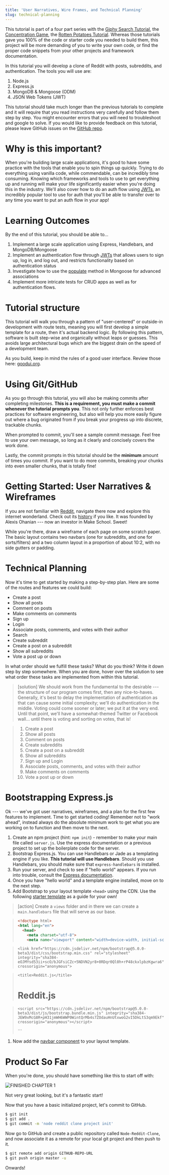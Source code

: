 ```yaml
---
title: 'User Narratives, Wire Frames, and Technical Planning'
slug: technical-planning
---
```


This tutorial is part of a four part series with the [Giphy Search Tutorial](https://www.makeschool.com/academy/track/standalone/gif-search-app-ynu/your-node-environment), the [Concentration Game](https://www.makeschool.com/academy/track/standalone/javascript-concentration-game/JavaScript-game-Tutorial-intro), the [Rotten Potatoes Tutorial](https://www.makeschool.com/academy/track/standalone/rotten-potatoes---movie-reviews-with-express-js/start-an-express-project). Whereas those tutorials gave you 100% of the code or starter code you needed to build them, this project will be more demanding of you to write your own code, or find the proper code snippets from your other projects and framework documentation.

In this tutorial you will develop a clone of Reddit with posts, subreddits, and authentication. The tools you will use are:

1. Node.js
2. Express.js
3. MongoDB & Mongoose (ODM)
4. JSON Web Tokens (JWT)

This tutorial should take much longer than the previous tutorials to complete and it will require that you read instructions very carefully and follow them step by step. You might encounter errors that you will need to troubleshoot and google to solve. If you would like to provide feedback on this tutorial, please leave GitHub issues on the [GitHub repo](https://github.com/MakeSchool-Tutorials/Node-Reddit-Clone).

# Why is this important?

When you're building large scale applications, it's good to have some practice with the tools that enable you to spin things up quickly. Trying to do everything using vanilla code, while commendable, can be incredibly time consuming. Knowing which frameworks and tools to use to get everything up and running will make your life significantly easier when you're doing this in the industry. We'll also cover how to do an auth flow using [JWTs](https://jwt.io/), an incredibly popular tool to use for auth that you'll be able to transfer over to any time you want to put an auth flow in your app!

# Learning Outcomes

By the end of this tutorial, you should be able to...

1. Implement a large scale application using Express, Handlebars, and MongoDB/Mongoose
2. Implement an authentication flow through [JWTs](https://jwt.io/) that allows users to sign up, log in, and log out, and restricts functionality based on authentication status
3. Investigate how to use the [populate](https://mongoosejs.com/docs/populate.html) method in Mongoose for advanced associations
4. Implement more intricate tests for CRUD apps as well as for authentication flows.

# Tutorial structure

This tutorial will walk you through a pattern of "user-centered" or outside-in development with route tests, meaning you will first develop a simple template for a route, then it's actual backend logic. By following this pattern, software is built step-wise and organically without leaps or guesses. This avoids large architectural bugs which are the biggest drain on the speed of a development team.

As you build, keep in mind the rules of a good user interface. Review those here: [goodui.org](http://goodui.org/).

# Using Git/GitHub

As you go through this tutorial, you will also be making commits after completing milestones. **This is a requirement, you must make a commit whenever the tutorial prompts you**. This not only further enforces best practices for software engineering, but also will help you more easily figure out where a bug originated from if you break your progress up into discrete, trackable chunks.

When prompted to commit, you'll see a sample commit message. Feel free to use your own message, so long as it clearly and concisely covers the work done.

Lastly, the commit prompts in this tutorial should be the **minimum** amount of times you commit. If you want to do more commits, breaking your chunks into even smaller chunks, that is totally fine!

# Getting Started: User Narratives & Wireframes

If you are not familiar with [Reddit](https://www.reddit.com/), navigate there now and explore this internet wonderland. Check out its [history](https://en.wikipedia.org/wiki/Reddit#History) if you like. It was founded by Alexis Ohanian --- now an investor in Make School. Sweet!

While you're there, draw a wireframe of each page on some scratch paper. The basic layout contains two navbars (one for subreddits, and one for sorts/filters) and a two column layout in a proportion of about 10:2, with no side gutters or padding.

# Technical Planning

Now it's time to get started by making a step-by-step plan. Here are some of the routes and features we could build:

- Create a post
- Show all posts
- Comment on posts
- Make comments on comments
- Sign up
- Login
- Associate posts, comments, and votes with their author
- Search
- Create subreddit
- Create a post on a subreddit
- Show all subreddits
- Vote a post up or down

In what order should we fulfill these tasks? What do you think? Write it down step by step somewhere. When you are done, hover over the solution to see what order these tasks are implemented from within this tutorial.

> [solution] We should work from the fundamental to the desirable --- the structure of our program comes first, then any nice-to-haves. Generally, it's best to delay the implementation of authentication as that can cause some initial complexity; we'll do authentication in the middle. Voting could come sooner or later; we put it at the very end. Until that point, we'll have a somewhat-themed Twitter or Facebook wall... until there is voting and sorting on votes, that is!

> 1. Create a post
> 2. Show all posts
> 3. Comment on posts
> 4. Create subreddits
> 5. Create a post on a subreddit
> 6. Show all subreddits
> 7. Sign up and Login
> 8. Associate posts, comments, and votes with their author
> 9. Make comments on comments
> 10. Vote a post up or down

# Bootstrapping Express.js

Ok --- we've got user narratives, wireframes, and a plan for the first few features to implement. Time to get started coding! Remember not to "work ahead", instead always do the absolute minimum work to get what you are working on to function and then move to the next.

1. Create an npm project (hint: `npm init`) - remember to make your main file called `server.js`. Use the express documentation or a previous project to set up the boilerplate code for the server.
2. Bootstrap Express.js. You can use Handlebars or Jade as a templating engine if you like. **This tutorial will use Handlebars**. Should you use Handlebars, you should make sure that `express-handlebars` is installed.
3. Run your server, and check to see if "hello world" appears. If you run into trouble, consult the [Express documentation](https://expressjs.com/en/starter/hello-world.html).
4. Once you have "hello world" and a template engine installed, move on to the next step.
5. Add Bootstrap to your layout template `<head>` using the CDN. Use the following [starter template](https://getbootstrap.com/docs/5.0/getting-started/introduction/#starter-template) as a guide for your own!

> [action] Create a `views` folder and in there we can create a `main.handlebars` file that will serve as our base.

> ```html
> <!doctype html>
> <html lang="en">
>   <head>
>     <meta charset="utf-8">
>     <meta name="viewport" content="width=device-width, initial-scale=1, shrink-to-fit=no">

>     <link href="https://cdn.jsdelivr.net/npm/bootstrap@5.0.0-beta3/dist/css/bootstrap.min.css" rel="stylesheet" integrity="sha384-eOJMYsd53ii+scO/bJGFsiCZc+5NDVN2yr8+0RDqr0Ql0h+rP48ckxlpbzKgwra6" crossorigin="anonymous">

>     <title>Reddit.js</title>
>   </head>
>   <body>
>     <h1>Reddit.js</h1>

>     <script src="https://cdn.jsdelivr.net/npm/bootstrap@5.0.0-beta3/dist/js/bootstrap.bundle.min.js" integrity="sha384-JEW9xMcG8R+pH31jmWH6WWP0WintQrMb4s7ZOdauHnUtxwoG2vI5DkLtS3qm9Ekf" crossorigin="anonymous"></script>
>   </body>
> </html>
> ```

1. Now add the [navbar component](https://getbootstrap.com/docs/5.0/components/navbar/) to your layout template.

# Product So Far

When you're done, you should have something like this to start off with:

![FINISHED CHAPTER 1](assets/ch1-done.png)

Not very great looking, but it's a fantastic start!

Now that you have a basic initialized project, let's commit to GitHub.

```bash
$ git init
$ git add .
$ git commit -m 'node reddit clone project init'
```

Now go to GitHub and create a public repository called `Node-Reddit-Clone`, and now associate it as a remote for your local git project and then push to it.

```bash
$ git remote add origin GITHUB-REPO-URL
$ git push origin master -u
```

Onwards!
